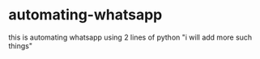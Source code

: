 # automating-whatsapp
this is automating whatsapp using 2 lines of python "i will add more such things"
